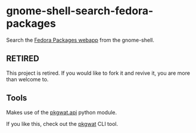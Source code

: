 gnome-shell-search-fedora-packages
==================================

Search the [Fedora Packages webapp](https://apps.fedoraproject.org/packages)
from the gnome-shell.

RETIRED
-------

This project is retired.  If you would like to fork it and revive it, you are
more than welcome to.

Tools
-----

Makes use of the [pkgwat.api](http://pkgwat.rtfd.org) python module.

If you like this, check out the
[pkgwat](http://apps.fedoraproject.org/packages/pkgwat) CLI tool.
